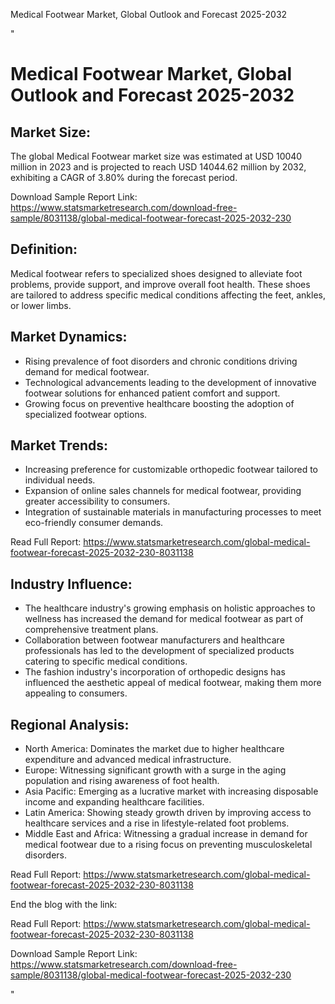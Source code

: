 Medical Footwear Market, Global Outlook and Forecast 2025-2032

"<html>
<body>
<h1>Medical Footwear Market, Global Outlook and Forecast 2025-2032</h1>

<h2>Market Size:</h2>
<p>The global Medical Footwear market size was estimated at USD 10040 million in 2023 and is projected to reach USD 14044.62 million by 2032, exhibiting a CAGR of 3.80% during the forecast period.</p>
<p>Download Sample Report Link: <a href='https://www.statsmarketresearch.com/download-free-sample/8031138/global-medical-footwear-forecast-2025-2032-230'>https://www.statsmarketresearch.com/download-free-sample/8031138/global-medical-footwear-forecast-2025-2032-230</a></p>

<h2>Definition:</h2>
<p>Medical footwear refers to specialized shoes designed to alleviate foot problems, provide support, and improve overall foot health. These shoes are tailored to address specific medical conditions affecting the feet, ankles, or lower limbs.</p>

<h2>Market Dynamics:</h2>
<ul>
    <li>Rising prevalence of foot disorders and chronic conditions driving demand for medical footwear.</li>
    <li>Technological advancements leading to the development of innovative footwear solutions for enhanced patient comfort and support.</li>
    <li>Growing focus on preventive healthcare boosting the adoption of specialized footwear options.</li>
</ul>

<h2>Market Trends:</h2>
<ul>
    <li>Increasing preference for customizable orthopedic footwear tailored to individual needs.</li>
    <li>Expansion of online sales channels for medical footwear, providing greater accessibility to consumers.</li>
    <li>Integration of sustainable materials in manufacturing processes to meet eco-friendly consumer demands.</li>
</ul>
<p>Read Full Report: <a href='https://www.statsmarketresearch.com/global-medical-footwear-forecast-2025-2032-230-8031138'>https://www.statsmarketresearch.com/global-medical-footwear-forecast-2025-2032-230-8031138</a></p>

<h2>Industry Influence:</h2>
<ul>
    <li>The healthcare industry's growing emphasis on holistic approaches to wellness has increased the demand for medical footwear as part of comprehensive treatment plans.</li>
    <li>Collaboration between footwear manufacturers and healthcare professionals has led to the development of specialized products catering to specific medical conditions.</li>
    <li>The fashion industry's incorporation of orthopedic designs has influenced the aesthetic appeal of medical footwear, making them more appealing to consumers.</li>
</ul>

<h2>Regional Analysis:</h2>
<ul>
    <li>North America: Dominates the market due to higher healthcare expenditure and advanced medical infrastructure.</li>
    <li>Europe: Witnessing significant growth with a surge in the aging population and rising awareness of foot health.</li>
    <li>Asia Pacific: Emerging as a lucrative market with increasing disposable income and expanding healthcare facilities.</li>
    <li>Latin America: Showing steady growth driven by improving access to healthcare services and a rise in lifestyle-related foot problems.</li>
    <li>Middle East and Africa: Witnessing a gradual increase in demand for medical footwear due to a rising focus on preventing musculoskeletal disorders.</li>
</ul>
<p>Read Full Report: <a href='https://www.statsmarketresearch.com/global-medical-footwear-forecast-2025-2032-230-8031138'>https://www.statsmarketresearch.com/global-medical-footwear-forecast-2025-2032-230-8031138</a></p>

<p>End the blog with the link:<p>Read Full Report: <a href='https://www.statsmarketresearch.com/global-medical-footwear-forecast-2025-2032-230-8031138'>https://www.statsmarketresearch.com/global-medical-footwear-forecast-2025-2032-230-8031138</a></p>
<p>Download Sample Report Link: <a href='https://www.statsmarketresearch.com/download-free-sample/8031138/global-medical-footwear-forecast-2025-2032-230'>https://www.statsmarketresearch.com/download-free-sample/8031138/global-medical-footwear-forecast-2025-2032-230</a></p>
</body>
</html>"
